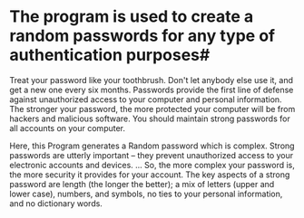  # The program is used to create a random passwords for any type of authentication purposes#
 Treat your password like your toothbrush. Don't let anybody else use it, and get a new one every six months.
 Passwords provide the first line of defense against unauthorized access to your computer and personal information.
 The stronger your password, the more protected your computer will be from hackers and malicious software. 
 You should maintain strong passwords for all accounts on your computer.
 
 Here, this Program generates a Random password which is complex.
 Strong passwords are utterly important – they prevent unauthorized access to your electronic accounts and devices. 
 ... So, the more complex your password is, the more security it provides for your account.
 The key aspects of a strong password are length (the longer the better);
 a mix of letters (upper and lower case), numbers, and symbols, no ties to your personal information, and no dictionary words.
